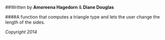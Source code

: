 ##Written by **Amoreena Hagedorn** & **Diane Douglas**

####A function that computes a triangle type and lets the user change the length of the sides.

*Copyright 2014*


